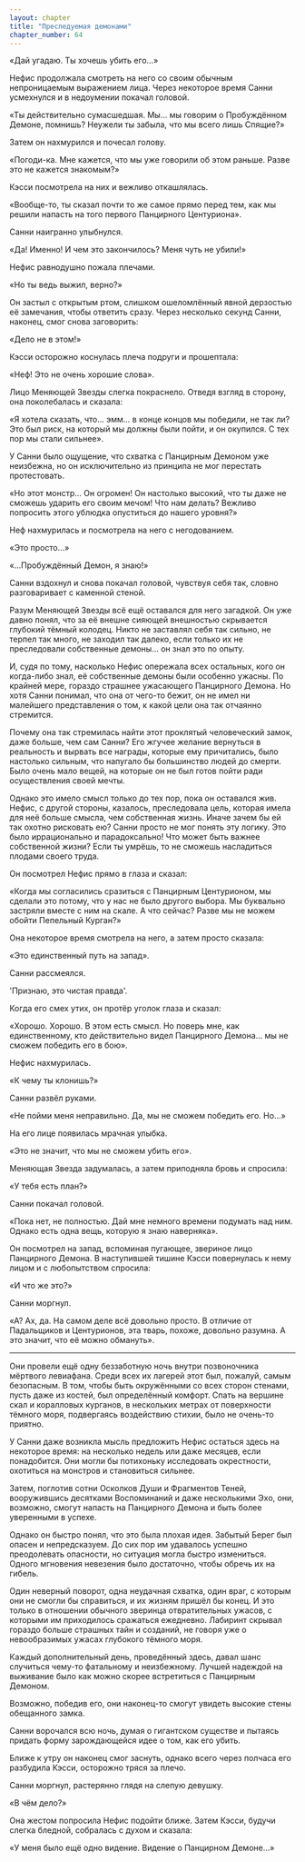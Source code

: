 ```yaml
---
layout: chapter
title: "Преследуемая демонами"
chapter_number: 64
---
```


«Дай угадаю. Ты хочешь убить его...»

Нефис продолжала смотреть на него со своим обычным непроницаемым выражением лица. Через некоторое время Санни усмехнулся и в недоумении покачал головой.

«Ты действительно сумасшедшая. Мы... мы говорим о Пробуждённом Демоне, помнишь? Неужели ты забыла, что мы всего лишь Спящие?»

Затем он нахмурился и почесал голову.

«Погоди-ка. Мне кажется, что мы уже говорили об этом раньше. Разве это не кажется знакомым?»

Кэсси посмотрела на них и вежливо откашлялась.

«Вообще-то, ты сказал почти то же самое прямо перед тем, как мы решили напасть на того первого Панцирного Центуриона».

Санни наигранно улыбнулся.

«Да! Именно! И чем это закончилось? Меня чуть не убили!»

Нефис равнодушно пожала плечами.

«Но ты ведь выжил, верно?»

Он застыл с открытым ртом, слишком ошеломлённый явной дерзостью её замечания, чтобы ответить сразу. Через несколько секунд Санни, наконец, смог снова заговорить:

«Дело не в этом!»

Кэсси осторожно коснулась плеча подруги и прошептала:

«Неф! Это не очень хорошие слова».

Лицо Меняющей Звезды слегка покраснело. Отведя взгляд в сторону, она поколебалась и сказала:

«Я хотела сказать, что... эмм... в конце концов мы победили, не так ли? Это был риск, на который мы должны были пойти, и он окупился. С тех пор мы стали сильнее».

У Санни было ощущение, что схватка с Панцирным Демоном уже неизбежна, но он исключительно из принципа не мог перестать протестовать.

«Но этот монстр... Он огромен! Он настолько высокий, что ты даже не сможешь ударить его своим мечом! Что нам делать? Вежливо попросить этого ублюдка опуститься до нашего уровня?»

Неф нахмурилась и посмотрела на него с негодованием.

«Это просто...»

«...Пробуждённый Демон, я знаю!»

Санни вздохнул и снова покачал головой, чувствуя себя так, словно разговаривает с каменной стеной.

Разум Меняющей Звезды всё ещё оставался для него загадкой. Он уже давно понял, что за её внешне сияющей внешностью скрывается глубокий тёмный колодец. Никто не заставлял себя так сильно, не терпел так много, не заходил так далеко, если только их не преследовали собственные демоны... он знал это по опыту.

И, судя по тому, насколько Нефис опережала всех остальных, кого он когда-либо знал, её собственные демоны были особенно ужасны. По крайней мере, гораздо страшнее ужасающего Панцирного Демона. Но хотя Санни понимал, что она от чего-то бежит, он не имел ни малейшего представления о том, к какой цели она так отчаянно стремится.

Почему она так стремилась найти этот проклятый человеческий замок, даже больше, чем сам Санни? Его жгучее желание вернуться в реальность и вырвать все награды, которые ему причитались, было настолько сильным, что напугало бы большинство людей до смерти. Было очень мало вещей, на которые он не был готов пойти ради осуществления своей мечты.

Однако это имело смысл только до тех пор, пока он оставался жив. Нефис, с другой стороны, казалось, преследовала цель, которая имела для неё больше смысла, чем собственная жизнь. Иначе зачем бы ей так охотно рисковать ею? Санни просто не мог понять эту логику. Это было иррационально и парадоксально! Что может быть важнее собственной жизни? Если ты умрёшь, то не сможешь насладиться плодами своего труда.

Он посмотрел Нефис прямо в глаза и сказал:

«Когда мы согласились сразиться с Панцирным Центурионом, мы сделали это потому, что у нас не было другого выбора. Мы буквально застряли вместе с ним на скале. А что сейчас? Разве мы не можем обойти Пепельный Курган?»

Она некоторое время смотрела на него, а затем просто сказала:

«Это единственный путь на запад».

Санни рассмеялся.

'Признаю, это чистая правда'.

Когда его смех утих, он протёр уголок глаза и сказал:

«Хорошо. Хорошо. В этом есть смысл. Но поверь мне, как единственному, кто действительно видел Панцирного Демона... мы не сможем победить его в бою».

Нефис нахмурилась.

«К чему ты клонишь?»

Санни развёл руками.

«Не пойми меня неправильно. Да, мы не сможем победить его. Но...»

На его лице появилась мрачная улыбка.

«Это не значит, что мы не сможем убить его».

Меняющая Звезда задумалась, а затем приподняла бровь и спросила:

«У тебя есть план?»

Санни покачал головой.

«Пока нет, не полностью. Дай мне немного времени подумать над ним. Однако есть одна вещь, которую я знаю наверняка».

Он посмотрел на запад, вспоминая пугающее, звериное лицо Панцирного Демона. В наступившей тишине Кэсси повернулась к нему лицом и с любопытством спросила:

«И что же это?»

Санни моргнул.

«А? Ах, да. На самом деле всё довольно просто. В отличие от Падальщиков и Центурионов, эта тварь, похоже, довольно разумна. А это значит, что её можно обмануть».

***

Они провели ещё одну беззаботную ночь внутри позвоночника мёртвого левиафана. Среди всех их лагерей этот был, пожалуй, самым безопасным. В том, чтобы быть окружёнными со всех сторон стенами, пусть даже из костей, был определённый комфорт. Спать на вершине скал и коралловых курганов, в нескольких метрах от поверхности тёмного моря, подвергаясь воздействию стихии, было не очень-то приятно.

У Санни даже возникла мысль предложить Нефис остаться здесь на некоторое время: на несколько недель или даже месяцев, если понадобится. Они могли бы потихоньку исследовать окрестности, охотиться на монстров и становиться сильнее.

Затем, поглотив сотни Осколков Души и Фрагментов Теней, вооружившись десятками Воспоминаний и даже несколькими Эхо, они, возможно, смогут напасть на Панцирного Демона и быть более уверенными в успехе.

Однако он быстро понял, что это была плохая идея. Забытый Берег был опасен и непредсказуем. До сих пор им удавалось успешно преодолевать опасности, но ситуация могла быстро измениться. Одного мгновения невезения было достаточно, чтобы обречь их на гибель.

Один неверный поворот, одна неудачная схватка, один враг, с которым они не смогли бы справиться, и их жизням пришёл бы конец. И это только в отношении обычного зверинца отвратительных ужасов, с которыми им приходилось сражаться ежедневно. Лабиринт скрывал гораздо больше страшных тайн и созданий, не говоря уже о невообразимых ужасах глубокого тёмного моря.

Каждый дополнительный день, проведённый здесь, давал шанс случиться чему-то фатальному и неизбежному. Лучшей надеждой на выживание было как можно скорее встретиться с Панцирным Демоном.

Возможно, победив его, они наконец-то смогут увидеть высокие стены обещанного замка.

Санни ворочался всю ночь, думая о гигантском существе и пытаясь придать форму зарождающейся идее о том, как его убить.

Ближе к утру он наконец смог заснуть, однако всего через полчаса его разбудила Кэсси, осторожно тряся за плечо.

Санни моргнул, растерянно глядя на слепую девушку.

«В чём дело?»

Она жестом попросила Нефис подойти ближе. Затем Кэсси, будучи слегка бледной, собралась с духом и сказала:

«У меня было ещё одно видение. Видение о Панцирном Демоне...»